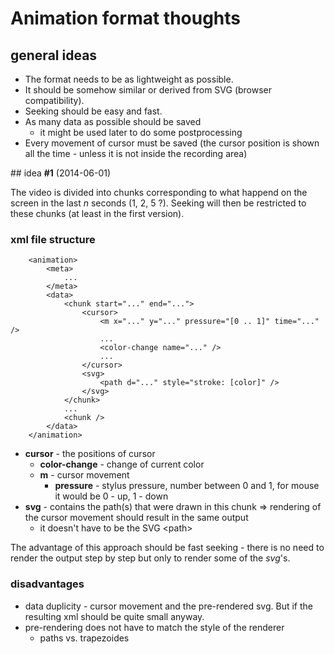 # Animation format thoughts

## general ideas

- The format needs to be as lightweight as possible.
- It should be somehow similar or derived from SVG (browser compatibility).
- Seeking should be easy and fast.
- As many data as possible should be saved
    + it might be used later to do some postprocessing
- Every movement of cursor must be saved (the cursor position is shown all the time - unless it is not inside the recording area)

## idea __#1__ (2014-06-01)

The video is divided into chunks corresponding to what happend on the screen in the last _n_ seconds (1, 2, 5 ?). Seeking will then be restricted to these chunks (at least in the first version).

### xml file structure

        <animation>
            <meta>
                ...
            </meta>
            <data>
                <chunk start="..." end="...">
                    <cursor>
                        <m x="..." y="..." pressure="[0 .. 1]" time="..." />
                        ...
                        <color-change name="..." />
                        ...
                    </cursor>
                    <svg>
                        <path d="..." style="stroke: [color]" />
                    </svg>
                </chunk>
                ...
                <chunk />
            </data>
        </animation>

- __cursor__ - the positions of cursor
    - __color-change__ - change of current color
    - __m__ - cursor movement
        + __pressure__ - stylus pressure, number between 0 and 1, for mouse it would be 0 - up, 1 - down
- __svg__ - contains the path(s) that were drawn in this chunk => rendering of the cursor movement should result in the same output
    + it doesn't have to be the SVG &lt;path&gt;

The advantage of this approach should be fast seeking - there is no need to render the output step by step but only to render some of the _svg_'s.

### disadvantages
- data duplicity - cursor movement and the pre-rendered svg. But if the resulting xml should be quite small anyway.
- pre-rendering does not have to match the style of the renderer
    + paths vs. trapezoides


